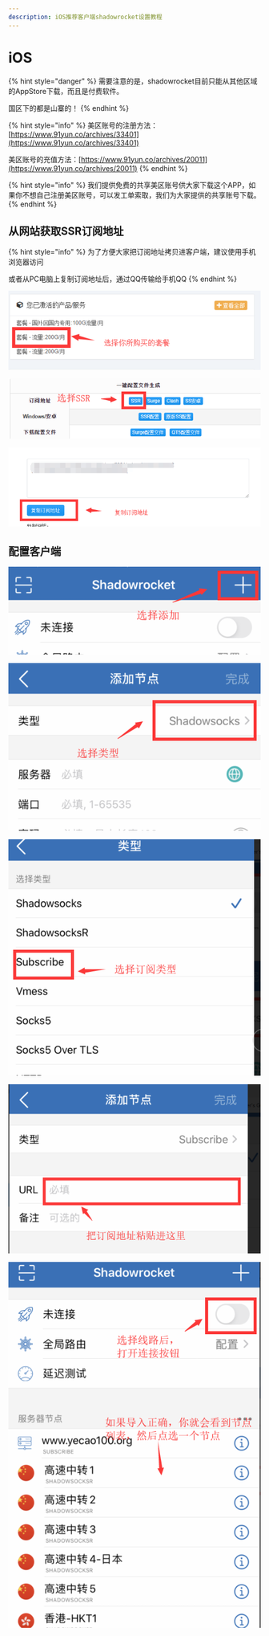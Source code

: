 ```yaml
---
description: iOS推荐客户端shadowrocket设置教程
---
```


# iOS

{% hint style="danger" %}
需要注意的是，shadowrocket目前只能从其他区域的AppStore下载，而且是付费软件。

国区下的都是山寨的！
{% endhint %}

{% hint style="info" %}
美区账号的注册方法：[https://www.91yun.co/archives/33401](https://www.91yun.co/archives/33401)

美区账号的充值方法：[https://www.91yun.co/archives/20011](https://www.91yun.co/archives/20011)
{% endhint %}

{% hint style="info" %}
我们提供免费的共享美区账号供大家下载这个APP，如果你不想自己注册美区账号，可以发工单索取，我们为大家提供的共享账号下载。
{% endhint %}

## 从网站获取SSR订阅地址

{% hint style="info" %}
为了方便大家把订阅地址拷贝进客户端，建议使用手机浏览器访问

或者从PC电脑上复制订阅地址后，通过QQ传输给手机QQ
{% endhint %}

![&#x767B;&#x5F55;&#x7F51;&#x7AD9;&#x540E;&#xFF0C;&#x9009;&#x62E9;&#x4F60;&#x6240;&#x8D2D;&#x4E70;&#x7684;&#x5957;&#x9910;](../.gitbook/assets/tim-tu-pian-20200114235150.png)

![&#x9009;&#x62E9;&#x201D;SSR&#x201C;](../.gitbook/assets/tim-tu-pian-20200115082733.png)

![&#x590D;&#x5236;&#x8BA2;&#x9605;&#x5730;&#x5740;](../.gitbook/assets/tim-tu-pian-20200114235311.png)

## 配置客户端

![&#x70B9;&#x51FB;&#x53F3;&#x4E0A;&#x89D2;&#x7684;&#x201D;&#x6DFB;&#x52A0;&#x201C;&#x6309;&#x94AE;](../.gitbook/assets/tim-tu-pian-20200115083058.png)

![&#x9009;&#x62E9;&#x4FEE;&#x6539;&#x201D;&#x7C7B;&#x578B;&#x201C;](../.gitbook/assets/tim-tu-pian-20200115083207.png)

![&#x7C7B;&#x578B;&#x9009;&#x62E9;&#x201D;Subscribe&#x201C;&#xFF0C;&#x4E5F;&#x5C31;&#x662F;&#x8BA2;&#x9605;](../.gitbook/assets/tim-tu-pian-20200115083259.png)

![&#x628A;&#x521A;&#x624D;&#x7F51;&#x7AD9;&#x90A3;&#x590D;&#x5236;&#x7684;&#x8BA2;&#x9605;&#x5730;&#x5740;&#x7C98;&#x8D34;&#x8FDB;&#x8FD9;&#x91CC;&#xFF0C;&#x5E76;&#x70B9;&#x51FB;&#x53F3;&#x4E0A;&#x89D2;&#x7684;&#x5B8C;&#x6210;&#x3002;](../.gitbook/assets/tim-tu-pian-20200115083410.png)

![&#x9009;&#x62E9;&#x4E00;&#x4E2A;&#x7EBF;&#x8DEF;&#x8282;&#x70B9;&#x540E;&#xFF0C;&#x6253;&#x5F00;&#x8FDE;&#x63A5;&#x6309;&#x94AE;](../.gitbook/assets/tim-tu-pian-20200115083649.png)









